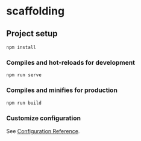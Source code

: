 # scaffolding

## Project setup
```
npm install
```

### Compiles and hot-reloads for development
```
npm run serve
```
<!-- 将项目进行打包，编译成静态 -->
### Compiles and minifies for production
```
npm run build
```
<!-- 用户自定义 -->
### Customize configuration
See [Configuration Reference](https://cli.vuejs.org/config/).
